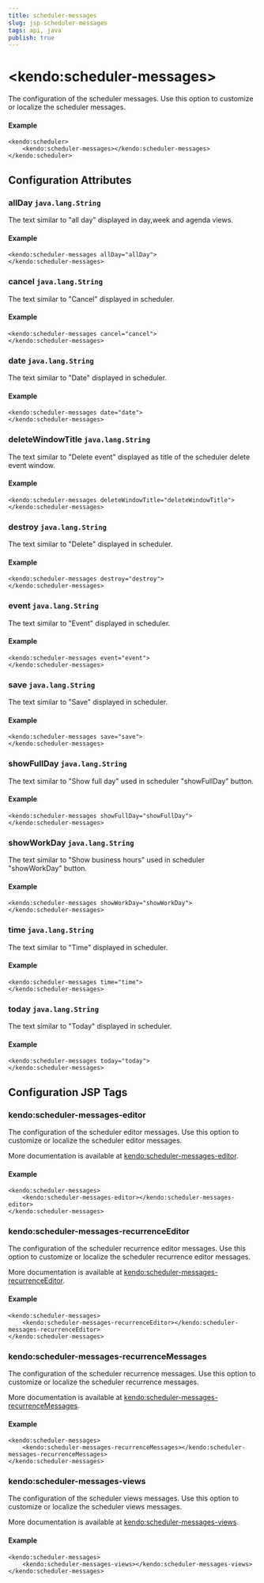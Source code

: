 ```yaml
---
title: scheduler-messages
slug: jsp-scheduler-messages
tags: api, java
publish: true
---
```


# \<kendo:scheduler-messages\>

The configuration of the scheduler messages. Use this option to customize or localize the scheduler messages.

#### Example
    <kendo:scheduler>
        <kendo:scheduler-messages></kendo:scheduler-messages>
    </kendo:scheduler>

## Configuration Attributes

### allDay `java.lang.String`

The text similar to "all day" displayed in day,week and agenda views.

#### Example
    <kendo:scheduler-messages allDay="allDay">
    </kendo:scheduler-messages>

### cancel `java.lang.String`

The text similar to "Cancel" displayed in scheduler.

#### Example
    <kendo:scheduler-messages cancel="cancel">
    </kendo:scheduler-messages>

### date `java.lang.String`

The text similar to "Date" displayed in scheduler.

#### Example
    <kendo:scheduler-messages date="date">
    </kendo:scheduler-messages>

### deleteWindowTitle `java.lang.String`

The text similar to "Delete event" displayed as title of the scheduler delete event window.

#### Example
    <kendo:scheduler-messages deleteWindowTitle="deleteWindowTitle">
    </kendo:scheduler-messages>

### destroy `java.lang.String`

The text similar to "Delete" displayed in scheduler.

#### Example
    <kendo:scheduler-messages destroy="destroy">
    </kendo:scheduler-messages>

### event `java.lang.String`

The text similar to "Event" displayed in scheduler.

#### Example
    <kendo:scheduler-messages event="event">
    </kendo:scheduler-messages>

### save `java.lang.String`

The text similar to "Save" displayed in scheduler.

#### Example
    <kendo:scheduler-messages save="save">
    </kendo:scheduler-messages>

### showFullDay `java.lang.String`

The text similar to "Show full day" used in scheduler "showFullDay" button.

#### Example
    <kendo:scheduler-messages showFullDay="showFullDay">
    </kendo:scheduler-messages>

### showWorkDay `java.lang.String`

The text similar to "Show business hours" used in scheduler "showWorkDay" button.

#### Example
    <kendo:scheduler-messages showWorkDay="showWorkDay">
    </kendo:scheduler-messages>

### time `java.lang.String`

The text similar to "Time" displayed in scheduler.

#### Example
    <kendo:scheduler-messages time="time">
    </kendo:scheduler-messages>

### today `java.lang.String`

The text similar to "Today" displayed in scheduler.

#### Example
    <kendo:scheduler-messages today="today">
    </kendo:scheduler-messages>


##  Configuration JSP Tags

### kendo:scheduler-messages-editor

The configuration of the scheduler editor messages. Use this option to customize or localize the scheduler editor messages.

More documentation is available at [kendo:scheduler-messages-editor](/kendo-ui/api/wrappers/jsp/scheduler/messages-editor).

#### Example

    <kendo:scheduler-messages>
        <kendo:scheduler-messages-editor></kendo:scheduler-messages-editor>
    </kendo:scheduler-messages>

### kendo:scheduler-messages-recurrenceEditor

The configuration of the scheduler recurrence editor messages. Use this option to customize or localize the scheduler recurrence editor messages.

More documentation is available at [kendo:scheduler-messages-recurrenceEditor](/kendo-ui/api/wrappers/jsp/scheduler/messages-recurrenceeditor).

#### Example

    <kendo:scheduler-messages>
        <kendo:scheduler-messages-recurrenceEditor></kendo:scheduler-messages-recurrenceEditor>
    </kendo:scheduler-messages>

### kendo:scheduler-messages-recurrenceMessages

The configuration of the scheduler recurrence messages. Use this option to customize or localize the scheduler recurrence messages.

More documentation is available at [kendo:scheduler-messages-recurrenceMessages](/kendo-ui/api/wrappers/jsp/scheduler/messages-recurrencemessages).

#### Example

    <kendo:scheduler-messages>
        <kendo:scheduler-messages-recurrenceMessages></kendo:scheduler-messages-recurrenceMessages>
    </kendo:scheduler-messages>

### kendo:scheduler-messages-views

The configuration of the scheduler views messages. Use this option to customize or localize the scheduler views messages.

More documentation is available at [kendo:scheduler-messages-views](/kendo-ui/api/wrappers/jsp/scheduler/messages-views).

#### Example

    <kendo:scheduler-messages>
        <kendo:scheduler-messages-views></kendo:scheduler-messages-views>
    </kendo:scheduler-messages>

